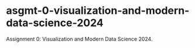 # asgmt-0-visualization-and-modern-data-science-2024
Assignment 0: Visualization and Modern Data Science 2024.
